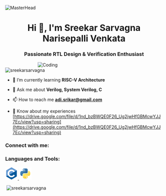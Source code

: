 ![MasterHead](https://user-images.githubusercontent.com/74038190/212750672-2f3f2b50-c84f-4ed8-a60a-849ae69ff9df.gif)
<h1 align="center">Hi 👋, I'm Sreekar Sarvagna Narisepalli Venkata</h1>
<h3 align="center">Passionate RTL Design & Verification Enthusiast</h3>
<img align="right" alt="Coding" width="400" src="https://d1k5j68ob7clqb.cloudfront.net/uploads/images/637266f2edcfd_946538277402aivshumans.gif"

<p align="left"> <img src="https://komarev.com/ghpvc/?username=sreekarsarvagna&label=Profile%20views&color=0e75b6&style=flat" alt="sreekarsarvagna" /> </p>

- 🌱 I’m currently learning **RISC-V Architecture**

- 💬 Ask me about **Verilog, System Verilog, C**

- 📫 How to reach me **adi.srikar@gmail.com**

- 📄 Know about my experiences [https://drive.google.com/file/d/1nd_bzBWQE0F26_Ug2jwHfGBMcwYJJ7Ec/view?usp=sharing](https://drive.google.com/file/d/1nd_bzBWQE0F26_Ug2jwHfGBMcwYJJ7Ec/view?usp=sharing)

<h3 align="left">Connect with me:</h3>
<p align="left">
</p>

<h3 align="left">Languages and Tools:</h3>
<p align="left"> <a href="https://www.cprogramming.com/" target="_blank" rel="noreferrer"> <img src="https://raw.githubusercontent.com/devicons/devicon/master/icons/c/c-original.svg" alt="c" width="40" height="40"/> </a> <a href="https://www.python.org" target="_blank" rel="noreferrer"> <img src="https://raw.githubusercontent.com/devicons/devicon/master/icons/python/python-original.svg" alt="python" width="40" height="40"/> </a> </p>

<p>&nbsp;<img align="center" src="https://github-readme-stats.vercel.app/api?username=sreekarsarvagna&show_icons=true&locale=en" alt="sreekarsarvagna" /></p>
